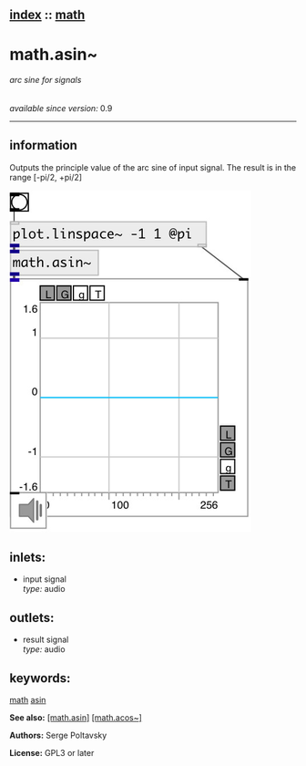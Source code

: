 [index](index.html) :: [math](category_math.html)
---

# math.asin~

###### arc sine for signals

*available since version:* 0.9

---


## information
Outputs the principle value of the arc sine of input signal. The result is in the range [-pi/2, +pi/2]


[![example](../examples/img/math.asin~.jpg)](../examples/pd/math.asin~.pd)









## inlets:

* input signal<br>
_type:_ audio



## outlets:

* result signal<br>
_type:_ audio



## keywords:

[math](keywords/math.html)
[asin](keywords/asin.html)



**See also:**
[\[math.asin\]](math.asin.html)
[\[math.acos~\]](math.acos~.html)




**Authors:** Serge Poltavsky




**License:** GPL3 or later





